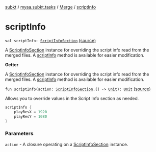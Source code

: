 [subkt](../../index.md) / [myaa.subkt.tasks](../index.md) / [Merge](index.md) / [scriptInfo](./script-info.md)

# scriptInfo

`val scriptInfo: `[`ScriptInfoSection`](../../myaa.subkt.ass/-script-info-section/index.md) [(source)](https://github.com/Myaamori/SubKt/blob/0.1.10/src/main/kotlin/myaa/subkt/tasks/asstasks.kt#L189)

A [ScriptInfoSection](../../myaa.subkt.ass/-script-info-section/index.md) instance for overriding the script info read from the
merged files. A [scriptInfo](./script-info.md) method is available for easier modification.

**Getter**

A [ScriptInfoSection](../../myaa.subkt.ass/-script-info-section/index.md) instance for overriding the script info read from the
merged files. A [scriptInfo](./script-info.md) method is available for easier modification.

`fun scriptInfo(action: `[`ScriptInfoSection`](../../myaa.subkt.ass/-script-info-section/index.md)`.() -> `[`Unit`](https://kotlinlang.org/api/latest/jvm/stdlib/kotlin/-unit/index.html)`): `[`Unit`](https://kotlinlang.org/api/latest/jvm/stdlib/kotlin/-unit/index.html) [(source)](https://github.com/Myaamori/SubKt/blob/0.1.10/src/main/kotlin/myaa/subkt/tasks/asstasks.kt#L271)

Allows you to override values in the Script Info section as needed.

``` kotlin
scriptInfo {
    playResX = 1920
    playResY = 1080
}
```

### Parameters

`action` - A closure operating on a [ScriptInfoSection](../../myaa.subkt.ass/-script-info-section/index.md) instance.